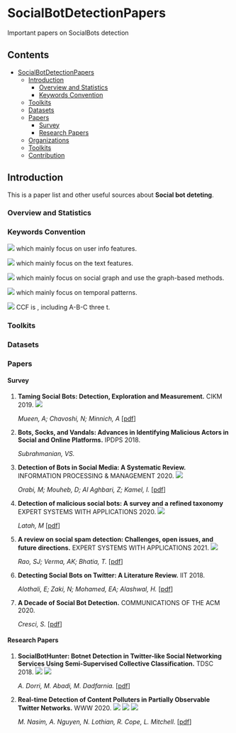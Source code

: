 # SocialBotDetectionPapers
Important papers on SocialBots detection

## Contents

- [SocialBotDetectionPapers](#social-bot-detection-papers)
  - [Introduction](#introduction)
    - [Overview and Statistics](#statistics)
    - [Keywords Convention](#keywords-convention)
  - [Toolkits](#toolkits)
  - [Datasets](#datasets)
  - [Papers](#papers)
    - [Survey](#survey)
    - [Research Papers](#research-papers)
  - [Organizations](#organizations)
  - [Toolkits](#toolkits)
  - [Contribution](#contribution)


## Introduction

This is a paper list and other useful sources about **Social bot deteting**. 

### Overview and Statistics

### Keywords Convention

![](https://img.shields.io/badge/-UserInfo-green) which mainly focus on user info features.

![](https://img.shields.io/badge/-Text-blue) which mainly focus on the text features.

![](https://img.shields.io/badge/-SocialGraph-red) which mainly focus on social graph and use the graph-based methods.

![](https://img.shields.io/badge/-Temporal-orange) which mainly focus on temporal patterns.

![](https://img.shields.io/badge/Conference-CCF--A-red) CCF is , including A-B-C three t.

### Toolkits

### Datasets

### Papers

#### Survey

1. **Taming Social Bots: Detection, Exploration and Measurement.** CIKM 2019. ![](https://img.shields.io/badge/Conference-CCF--B-blue)
   
   *Mueen, A; Chavoshi, N; Minnich, A*  [[pdf](https://dl.acm.org/doi/pdf/10.1145/3357384.3360315)]

2. **Bots, Socks, and Vandals: Advances in Identifying Malicious Actors in Social and Online Platforms.** IPDPS 2018. 

   *Subrahmanian, VS.* 

3. **Detection of Bots in Social Media: A Systematic Review.**  INFORMATION PROCESSING & MANAGEMENT 2020. ![](https://img.shields.io/badge/Journal-CCF--B-blue)

   *Orabi, M; Mouheb, D; Al Aghbari, Z; Kamel, I.*  [[pdf](https://sci.bban.top/pdf/10.1016/j.ipm.2020.102250.pdf#view=FitH)]

4. **Detection of malicious social bots: A survey and a refined taxonomy** EXPERT SYSTEMS WITH APPLICATIONS 2020. ![](https://img.shields.io/badge/Journal-CCF--C-green)
  
   *Latah, M* [[pdf](https://sci.bban.top/pdf/10.1016/j.eswa.2020.113383.pdf#view=FitH)]

5. **A review on social spam detection: Challenges, open issues, and future directions.** EXPERT SYSTEMS WITH APPLICATIONS 2021. ![](https://img.shields.io/badge/Journal-CCF--C-green)

   *Rao, SJ; Verma, AK; Bhatia, T.*  [[pdf](https://pdf.bban.top/uptodate/S0957417421011209.pdf#navpanes=0&view=FitH)]


6. **Detecting Social Bots on Twitter: A Literature Review.** IIT 2018.

   *Alothali, E; Zaki, N; Mohamed, EA; Alashwal, H.*  [[pdf](https://sci.bban.top/pdf/10.1109/INNOVATIONS.2018.8605995.pdf#view=FitH)]
   

7. **A Decade of Social Bot Detection.** COMMUNICATIONS OF THE ACM 2020. 

   *Cresci, S.*  [[pdf](https://dl.acm.org/doi/pdf/10.1145/3409116?casa_token=onGHn6FEtxcAAAAA:h8qw7Uoo2Shq5jNErhLYjaKyKhWhgpYLgXVIDvmvWsNYgSqwtOWnIcQipfIKMghnmCY34Uffty0rjA)]


#### Research Papers

1. **SocialBotHunter: Botnet Detection in Twitter-like Social Networking Services Using Semi-Supervised Collective Classification.** TDSC 2018. ![](https://img.shields.io/badge/Conference-CCF--A-red) ![](https://img.shields.io/badge/-SocialGraph-red)

   *A. Dorri, M. Abadi, M. Dadfarnia.*  [[pdf](https://www.researchgate.net/profile/Mahila-Dadfarnia/publication/328604276_SocialBotHunter_Botnet_Detection_in_Twitter-Like_Social_Networking_Services_Using_Semi-Supervised_Collective_Classification/links/61cc08e0d450060816750432/SocialBotHunter-Botnet-Detection-in-Twitter-Like-Social-Networking-Services-Using-Semi-Supervised-Collective-Classification.pdf)]


2. **Real-time Detection of Content Polluters in Partially Observable Twitter Networks.** WWW 2020. ![](https://img.shields.io/badge/Conference-CCF--A-red) ![](https://img.shields.io/badge/-Temporal-orange) ![](https://img.shields.io/badge/-Text-blue)

   *M. Nasim, A. Nguyen, N. Lothian, R. Cope, L. Mitchell.*  [[pdf](https://dl.acm.org/doi/pdf/10.1145/3184558.3191574)]


